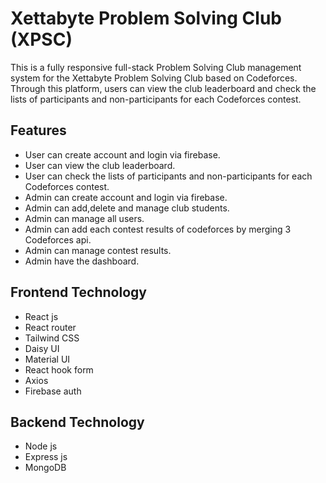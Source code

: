 
# Xettabyte Problem Solving Club (XPSC)

This is a fully responsive full-stack Problem Solving Club management system for the Xettabyte Problem Solving Club based on Codeforces. Through this platform, users can view the club leaderboard and check the lists of participants and non-participants for each Codeforces contest.

## Features
- User can create account and login via firebase.
- User can view the club leaderboard.
- User can check the lists of participants and non-participants for each Codeforces contest.
- Admin can create account and login via firebase.
- Admin can add,delete and manage club students.
- Admin can manage all users.
- Admin can add each contest results of codeforces by merging 3 Codeforces api.
- Admin can manage contest results.
- Admin have the dashboard.

## Frontend Technology
- React js
- React router
- Tailwind CSS
- Daisy UI
- Material UI
- React hook form
- Axios
- Firebase auth

## Backend Technology
- Node js
- Express js
- MongoDB
